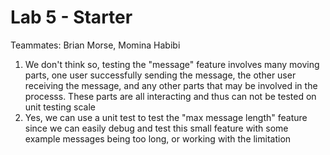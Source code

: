 # Lab 5 - Starter

Teammates: Brian Morse, Momina Habibi

1. We don't think so, testing the "message" feature involves many moving parts, one user successfully sending the message, the other user receiving the message, and any other parts that may be involved in the processs. These parts are all interacting and thus can not be tested on unit testing scale
2. Yes, we can use a unit test to test the "max message length" feature since we can easily debug and test this small feature with some example messages being too long, or working with the limitation